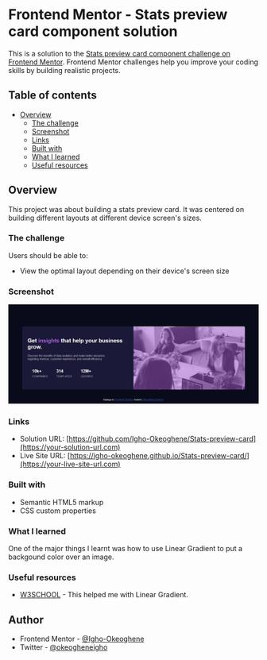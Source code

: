 # Frontend Mentor - Stats preview card component solution

This is a solution to the [Stats preview card component challenge on Frontend Mentor](https://www.frontendmentor.io/challenges/stats-preview-card-component-8JqbgoU62). Frontend Mentor challenges help you improve your coding skills by building realistic projects.

## Table of contents

- [Overview](#overview)
  - [The challenge](#the-challenge)
  - [Screenshot](#screenshot)
  - [Links](#links)
  - [Built with](#built-with)
  - [What I learned](#what-i-learned)
  - [Useful resources](#useful-resources)

## Overview

This project was about building a stats preview card.
It was centered on building different layouts at different device screen's sizes.

### The challenge

Users should be able to:

- View the optimal layout depending on their device's screen size

### Screenshot

![](screenshot.png)

### Links

- Solution URL: [https://github.com/Igho-Okeoghene/Stats-preview-card](https://your-solution-url.com)
- Live Site URL: [https://igho-okeoghene.github.io/Stats-preview-card/](https://your-live-site-url.com)

### Built with

- Semantic HTML5 markup
- CSS custom properties

### What I learned

One of the major things I learnt was how to use Linear Gradient to put a backgound color over an image.

### Useful resources

- [W3SCHOOL](https://www.w3schools.com) - This helped me with Linear Gradient.

## Author

- Frontend Mentor - [@Igho-Okeoghene](https://www.frontendmentor.io/profile/yourusername)
- Twitter - [@okeogheneigho](https://www.twitter.com/yourusername)
